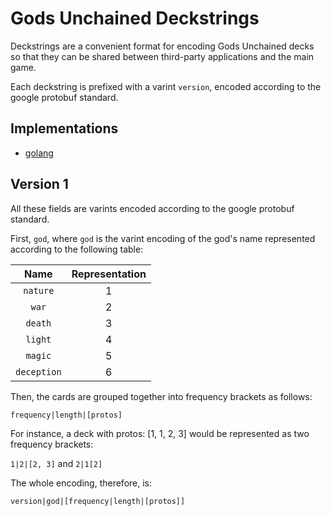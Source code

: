 
# Gods Unchained Deckstrings

Deckstrings are a convenient format for encoding Gods Unchained decks so that they can be shared between third-party applications and the main game. 

Each deckstring is prefixed with a varint ```version```, encoded according to the google protobuf standard. 

## Implementations

- [golang](https://github.com/fuelgames/go-deckstring)

## Version 1

All these fields are varints encoded according to the google protobuf standard.

First, ```god```, where ```god``` is the varint encoding of the god's name represented according to the following table:

| Name | Representation | 
| :--------: |:---:| 
| ```nature``` | 1 |
| ```war``` | 2 |
| ```death``` | 3 |
| ```light``` | 4 |
| ```magic``` | 5 |
| ```deception``` | 6 |

Then, the cards are grouped together into frequency brackets as follows:

```
frequency|length|[protos]
```

For instance, a deck with protos: [1, 1, 2, 3] would be represented as two frequency brackets:

```1|2|[2, 3]``` and ```2|1[2]```

The whole encoding, therefore, is:

```version|god|[frequency|length|[protos]]```